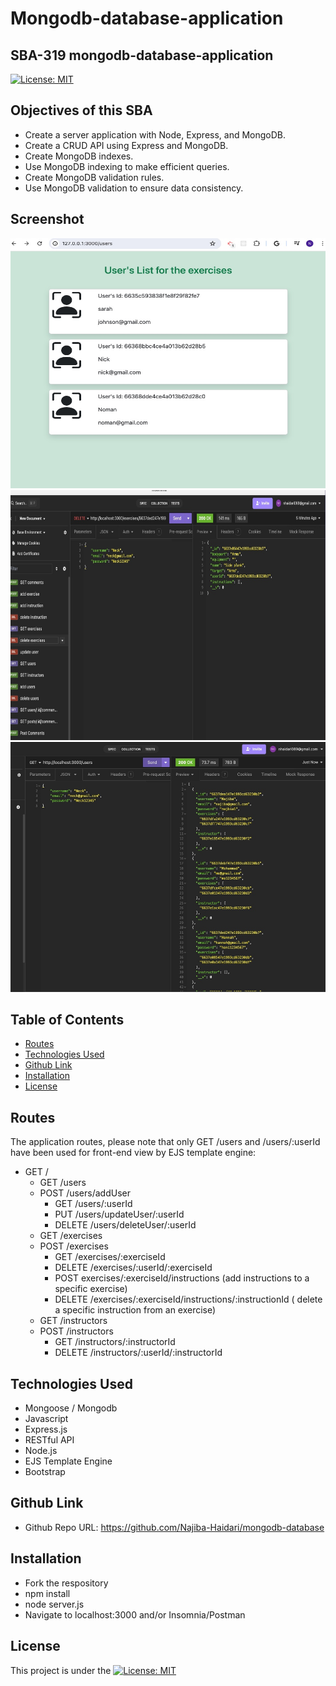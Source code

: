 # Mongodb-database-application
## SBA-319 mongodb-database-application

[![License: MIT](https://img.shields.io/badge/License-MIT-yellow.svg)](https://opensource.org/licenses/MIT)

## Objectives of this SBA
- Create a server application with Node, Express, and MongoDB.
- Create a CRUD API using Express and MongoDB.
- Create MongoDB indexes.
- Use MongoDB indexing to make efficient queries.
- Create MongoDB validation rules.
- Use MongoDB validation to ensure data consistency.

## Screenshot

<p align="center">
  <img src="./public/images/screenshot1.jpg" alt="screenshot" width="700" height="400" />
  <img src="./public/images/screenshot2.jpg" alt="screenshot" width="700" height="400" />
  <img src="./public/images/screenshot3.jpg" alt="screenshot" width="700" height="400" />
</p>

## Table of Contents

- [Routes](#routes)
- [Technologies Used](#technologies-used)
- [Github Link](#github-link)
- [Installation](#installation)
- [License](#license)

## Routes
The application routes, please note that only GET /users and /users/:userId have been used for front-end view by EJS template engine: 

* GET /
    * GET /users
    * POST /users/addUser
        * GET /users/:userId
        * PUT /users/updateUser/:userId
        * DELETE /users/deleteUser/:userId
    * GET /exercises
    * POST /exercises
        * GET /exercises/:exerciseId
        * DELETE /exercises/:userId/:exerciseId
        * POST exercises/:exerciseId/instructions (add instructions to a specific exercise)
        * DELETE /exercises/:exerciseId/instructions/:instructionId ( delete a specific instruction from an exercise)
    * GET /instructors
    * POST /instructors
        * GET /instructors/:instructorId
        * DELETE /instructors/:userId/:instructorId
     

## Technologies Used
- Mongoose / Mongodb
- Javascript 
- Express.js
- RESTful API
- Node.js
- EJS Template Engine
- Bootstrap

## Github Link

- Github Repo URL: https://github.com/Najiba-Haidari/mongodb-database

## Installation
- Fork the respository
- npm install
- node server.js
- Navigate to localhost:3000 and/or Insomnia/Postman

## License

This project is under the [![License: MIT](https://img.shields.io/badge/License-MIT-yellow.svg)](https://opensource.org/licenses/MIT)


